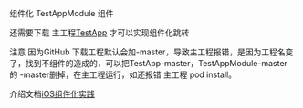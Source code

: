 组件化 TestAppModule 组件

还需要下载 主工程[TestApp](https://github.com/Suzhibin/TestApp) 才可以实现组件化跳转

注意 因为GitHub 下载工程默认会加-master，导致主工程报错，是因为工程名变了，找到不组件的造成的，可以把TestApp-master，TestAppModule-master 的 -master删掉，在主工程运行，如还报错 主工程 pod install。

介绍文档[iOS组件化实践](https://www.jianshu.com/p/88a6d99cf953)


